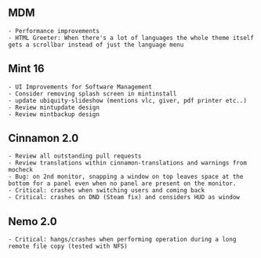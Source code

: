 MDM
---
    
    - Performance improvements
    - HTML Greeter: When there's a lot of languages the whole theme itself gets a scrollbar instead of just the language menu
    
Mint 16
-------

    - UI Improvements for Software Management
    - Consider removing splash screen in mintinstall
    - update ubiquity-slideshow (mentions vlc, giver, pdf printer etc..)
    - Review mintupdate design
    - Review mintbackup design

Cinnamon 2.0
------------

    - Review all outstanding pull requests
    - Review translations within cinnamon-translations and warnings from mocheck
    - Bug: on 2nd monitor, snapping a window on top leaves space at the bottom for a panel even when no panel are present on the monitor.
    - Critical: crashes when switching users and coming back
    - Critical: crashes on DND (Steam fix) and considers HUD as window 

Nemo 2.0
--------

    - Critical: hangs/crashes when performing operation during a long remote file copy (tested with NFS)

